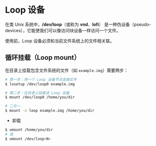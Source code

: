 # Loop 设备

在类 Unix 系统中，**/dev/loop**（或称为 **vnd**、**lofi**） 是一种伪设备（pseudo-devices），它能使我们可以像访问块设备一样访问一个文件。

使用前，Loop 设备必须和当前文件系统上的文件相关联。

## 循环挂载（Loop mount）

在目录上挂载包含文件系统的文件（如 `example.img`）需要两步：

```sh
# 第一步：用一个 Loop 设备节点连接文件
$ losetup /dev/loop0 example.img

# 第二步：在目录上挂载该 Loop 设备
$ mount /dev/loop0 /home/you/dir
```

```sh
# 二合一
$ mount -o loop example.img /home/you/dir
```

* 卸载

```sh
$ umount /home/you/dir
# 或
$ umount /dev/loop<N>
```
